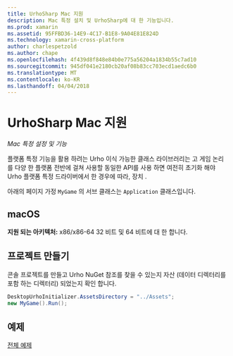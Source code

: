 ```yaml
---
title: UrhoSharp Mac 지원
description: Mac 특정 설치 및 UrhoSharp에 대 한 기능입니다.
ms.prod: xamarin
ms.assetid: 95FFBD36-14E9-4C17-B1E8-9A04E81E824D
ms.technology: xamarin-cross-platform
author: charlespetzold
ms.author: chape
ms.openlocfilehash: 4f439d8f848e84b0e775a56204a1834b55c7ad10
ms.sourcegitcommit: 945df041e2180cb20af08b83cc703ecd1aedc6b0
ms.translationtype: MT
ms.contentlocale: ko-KR
ms.lasthandoff: 04/04/2018
---
```

# <a name="urhosharp-mac-support"></a>UrhoSharp Mac 지원

_Mac 특정 설정 및 기능_

플랫폼 특정 기능을 활용 하려는 Urho 이식 가능한 클래스 라이브러리는 고 게임 논리를 다양 한 플랫폼 전반에 걸쳐 사용할 동일한 API를 사용 하면 여전히 초기화 해야 Urho 플랫폼 특정 드라이버에서 한 경우에 따라, 장치 .

아래의 페이지 가정 `MyGame` 의 서브 클래스는 `Application` 클래스입니다.

## <a name="macos"></a>macOS

**지원 되는 아키텍처:** x86/x86-64 32 비트 및 64 비트에 대 한 합니다.

## <a name="creating-a-project"></a>프로젝트 만들기

콘솔 프로젝트를 만들고 Urho NuGet 참조를 찾을 수 있는지 자산 (데이터 디렉터리를 포함 하는 디렉터리) 되었는지 확인 합니다.

```csharp
DesktopUrhoInitializer.AssetsDirectory = "../Assets";
new MyGame().Run();
```

## <a name="example"></a>예제

[전체 예제](https://github.com/xamarin/urho-samples/tree/master/FeatureSamples/Cocoa)


